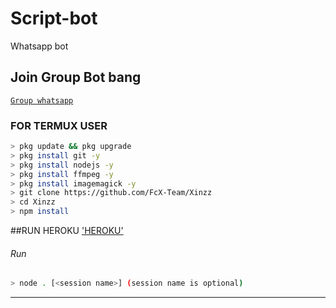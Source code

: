 
# Script-bot
Whatsapp bot


## Join Group Bot bang
[`Group whatsapp`](https://chat.whatsapp.com/EkquvodH6uuHxdSnE4GpaY)
### FOR TERMUX USER
```bash
> pkg update && pkg upgrade
> pkg install git -y
> pkg install nodejs -y
> pkg install ffmpeg -y
> pkg install imagemagick -y
> git clone https://github.com/FcX-Team/Xinzz
> cd Xinzz
> npm install
```

##RUN HEROKU 
['HEROKU'](heroku.com)

###### Run
```bash
> node . [<session name>] (session name is optional)
```

---------

